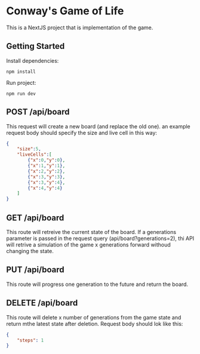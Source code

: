 # Conway's Game of Life

This is a NextJS project that is implementation of the game.

## Getting Started

Install dependencies:
```console
npm install
```

Run project:
```console
npm run dev
```



## POST /api/board

This request will create a new board (and replace the old one). an example request body should specify the size and live cell in this way:

```json
{
    "size":5,
    "liveCells":[
        {"x":0,"y":0},
        {"x":1,"y":1}, 
        {"x":2,"y":2}, 
        {"x":3,"y":3}, 
        {"x":3,"y":4},
        {"x":4,"y":4}
    ]
}
```

## GET /api/board

This route will retreive the current state of the board. If a generations parameter is passed in the request query (api/board?generations=2), thi API will retrive a simulation of the game x generations forward withoud changing the state.

## PUT /api/board

This route will progress one generation to the future and return the board.

## DELETE /api/board

This route will delete x number of generations from the game state and return mthe latest state after deletion. Request body should lok like this:

```json
{
    "steps": 1
}
```